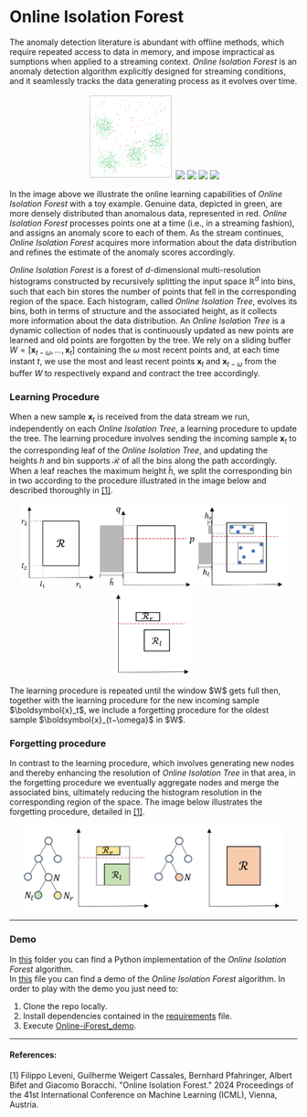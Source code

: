 # Online Isolation Forest

The anomaly detection literature is abundant with offline methods, which require repeated access to data in memory, and impose impractical as sumptions when applied to a streaming context.
*Online Isolation Forest* is an anomaly detection algorithm explicitly designed for streaming conditions, and it seamlessly tracks the data generating process as it evolves over time.

<p align="center">
  <img src="./images/overview/data_labeled.svg" height="150"/>
  <img src="./images/overview/oiforest_scores_t=100.svg" height="150" />
  <img src="./images/overview/oiforest_scores_t=300.svg" height="150" /> 
  <img src="./images/overview/oiforest_scores_t=1000.svg" height="150" />
  <img src="./images/overview/colorbar.svg" height="150" />
</p>

In the image above we illustrate the online learning capabilities of *Online Isolation Forest* with a toy example. Genuine data, depicted in green, are more densely distributed than anomalous data, represented in red. *Online Isolation Forest* processes points one at a time (i.e., in a streaming fashion), and assigns an anomaly score to each of them. As the stream continues, *Online Isolation Forest* acquires more information about the data distribution and refines the estimate of the
anomaly scores accordingly.

*Online Isolation Forest* is a forest of *d*-dimensional multi-resolution histograms constructed by recursively splitting the input space $\mathbb{R}^d$ into bins, such that each bin stores the number of points that fell in the corresponding region of the space.
Each histogram, called *Online Isolation Tree*, evolves its bins, both in terms of structure and the associated height, as it collects more information about the data distribution. An *Online Isolation Tree* is a dynamic collection of nodes that is continuously updated as new points are learned and old points are forgotten by the tree.
We rely on a sliding buffer $W = [\boldsymbol{x}_{t-\omega}, \dots, \boldsymbol{x}_{t}]$ containing the $\omega$ most recent points and, at each time instant $t$, we use the most and least recent points $\boldsymbol{x}_{t}$ and $\boldsymbol{x}_{t-\omega}$ from the buffer $W$ to respectively expand and contract the tree accordingly.

### Learning Procedure
When a new sample $\boldsymbol{x}_t$ is received from the data stream we run, independently on each *Online Isolation Tree*, a learning procedure to update the tree. The learning procedure involves sending the incoming sample $\boldsymbol{x}_t$ to the corresponding leaf of the *Online Isolation Tree*, and updating the heights $h$ and bin supports $\mathcal{R}$ of all the bins along the path accordingly. When a leaf reaches the maximum height $\hat{h}$, we split the corresponding bin in two according to the procedure illustrated in the image below and described thoroughly in [[1]](#1).
<p align="center">
  <img src="./images/method/support.svg" height="150" />
  <img src="./images/method/split.svg" height="150" />
  <img src="./images/method/points.svg" height="150" /> 
  <img src="./images/method/new_support.svg" height="150" />
</p>
The learning procedure is repeated until the window $W$ gets full then, together with the learning procedure for the new incoming sample $\boldsymbol{x}_t$, we include a forgetting procedure for the oldest sample $\boldsymbol{x}_{t−\omega}$ in $W$.

### Forgetting procedure
In contrast to the learning procedure, which involves generating new nodes and thereby enhancing the resolution of *Online Isolation Tree* in that area, in the forgetting procedure we eventually aggregate nodes and merge the associated bins, ultimately reducing the histogram resolution in the corresponding region of the space. The image below illustrates the forgetting procedure, detailed in [[1]](#1).
<p align="center">
  <img src="./images/method/before_forget.svg" height="150" />
  <img src="./images/method/after_forget.svg" height="150" />
</p>

<hr>

### Demo
In [this](OnlineIForest) folder you can find a Python implementation of the *Online Isolation Forest* algorithm.  
In [this](Online-iForest_demo.py) file you can find a demo of the *Online Isolation Forest* algorithm.
In order to play with the demo you just need to:
1. Clone the repo locally.
2. Install dependencies contained in the [requirements](requirements.txt) file.
3. Execute [Online-iForest_demo](Online-iForest_demo.py).

<hr>

#### References:
<a id="1">[1]</a>
Filippo Leveni, Guilherme Weigert Cassales, Bernhard Pfahringer, Albert Bifet and Giacomo Boracchi. "Online Isolation Forest." 2024 Proceedings of the 41st International Conference on Machine
Learning (ICML), Vienna, Austria.
